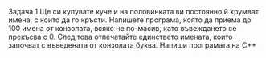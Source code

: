 Задача 1 Ще си купувате куче и на половинката ви постоянно й хрумват имена, с които да го кръсти. Напишете програма, която да приема до 100 имена от конзолата, всяко не по-масив, като въвеждането се прекъсва с 0. След това отпечатайте единствето имената, които започват с въведената от конзолата буква. Напиши програмата на C++
